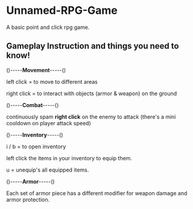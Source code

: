 # Unnamed-RPG-Game
A basic point and click rpg game.

Gameplay Instruction and things you need to know!
--------------------------
()-----**Movement**-----()

left click =  to move to different areas

right click = to interact with objects (armor & weapon) on the ground


()-----**Combat**-----()

continuously spam **right click** on the enemy to attack (there's a mini cooldown on player attack speed)


()-----**Inventory**-----()

i / b =  to open inventory

left click the items in your inventory to equip them.

u = unequip's all equipped items.


()-----**Armor**-----()

Each set of armor piece has a different modifier for weapon damage and armor protection.
